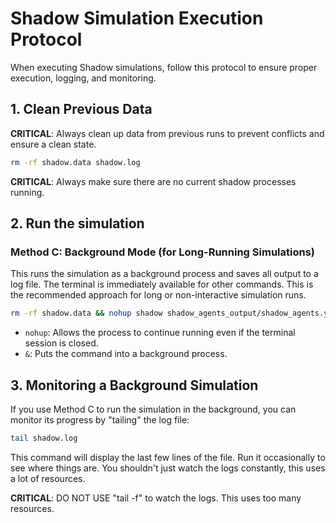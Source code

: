 # Shadow Simulation Execution Protocol

When executing Shadow simulations, follow this protocol to ensure proper execution, logging, and monitoring.

## 1. Clean Previous Data

**CRITICAL**: Always clean up data from previous runs to prevent conflicts and ensure a clean state.

```bash
rm -rf shadow.data shadow.log
```

**CRITICAL**: Always make sure there are no current shadow processes running. 

## 2. Run the simulation

### Method C: Background Mode (for Long-Running Simulations)

This runs the simulation as a background process and saves all output to a log file. The terminal is immediately available for other commands. This is the recommended approach for long or non-interactive simulation runs.

```bash
rm -rf shadow.data && nohup shadow shadow_agents_output/shadow_agents.yaml > shadow.log 2>&1 &
```
*   `nohup`: Allows the process to continue running even if the terminal session is closed.
*   `&`: Puts the command into a background process.

## 3. Monitoring a Background Simulation

If you use Method C to run the simulation in the background, you can monitor its progress by "tailing" the log file:

```bash
tail shadow.log
```
This command will display the last few lines of the file. Run it occasionally to see where things are. You shouldn't just watch the logs constantly, this uses a lot of resources. 

**CRITICAL**: DO NOT USE "tail -f" to watch the logs. This uses too many resources.
